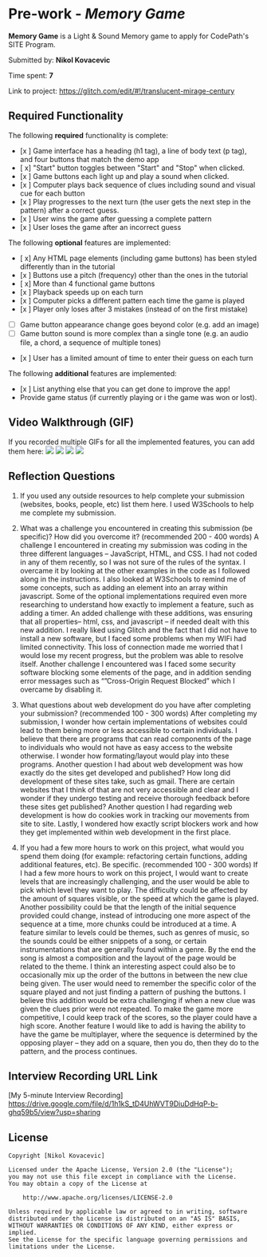 # Pre-work - *Memory Game*

**Memory Game** is a Light & Sound Memory game to apply for CodePath's SITE Program. 

Submitted by: **Nikol Kovacevic**

Time spent: **7** 

Link to project: https://glitch.com/edit/#!/translucent-mirage-century

## Required Functionality

The following **required** functionality is complete:

* [x ] Game interface has a heading (h1 tag), a line of body text (p tag), and four buttons that match the demo app
* [ x] "Start" button toggles between "Start" and "Stop" when clicked. 
* [x ] Game buttons each light up and play a sound when clicked. 
* [x ] Computer plays back sequence of clues including sound and visual cue for each button
* [x ] Play progresses to the next turn (the user gets the next step in the pattern) after a correct guess. 
* [x ] User wins the game after guessing a complete pattern
* [x ] User loses the game after an incorrect guess

The following **optional** features are implemented:

* [ x] Any HTML page elements (including game buttons) has been styled differently than in the tutorial
* [x ] Buttons use a pitch (frequency) other than the ones in the tutorial
* [ x] More than 4 functional game buttons
* [x ] Playback speeds up on each turn
* [x ] Computer picks a different pattern each time the game is played
* [x ] Player only loses after 3 mistakes (instead of on the first mistake)
* [ ] Game button appearance change goes beyond color (e.g. add an image)
* [ ] Game button sound is more complex than a single tone (e.g. an audio file, a chord, a sequence of multiple tones)
* [x ] User has a limited amount of time to enter their guess on each turn

The following **additional** features are implemented:

- [x ] List anything else that you can get done to improve the app!
- Provide game status (if currently playing or i the game was won or lost).

## Video Walkthrough (GIF)

If you recorded multiple GIFs for all the implemented features, you can add them here:
![](completewin.gif)
![](timeover.gif)
![](toomanystrikes.gif)
![](gif4-link-here)

## Reflection Questions
1. If you used any outside resources to help complete your submission (websites, books, people, etc) list them here. 
I used W3Schools to help me complete my submission.

2. What was a challenge you encountered in creating this submission (be specific)? How did you overcome it? (recommended 200 - 400 words) 
A challenge I encountered in creating my submission was coding in the three different languages – JavaScript, HTML, and CSS. I had not coded in any of them recently, so I was not sure of the rules of the syntax. I overcame it by looking at the other examples in the code as I followed along in the instructions. I also looked at W3Schools to remind me of some concepts, such as adding an element into an array within javascript. Some of the optional implementations required even more researching to understand how exactly to implement a feature, such as adding a timer. An added challenge with these additions, was ensuring that all properties– html, css, and javascript – if needed dealt with this new addition. I really liked using Glitch and the fact that I did not have to install a new software, but I faced some problems when my WIFi had limited connectivity. This loss of connection made me worried that I would lose my recent progress, but the problem was able to resolve itself. Another challenge I encountered was I faced some security software blocking some elements of the page, and in addition sending error messages such as “”Cross-Origin Request Blocked” which I overcame by disabling it. 


3. What questions about web development do you have after completing your submission? (recommended 100 - 300 words) 
After completing my submission, I wonder how certain implementations of websites could lead to them being more or less accessible to certain individuals. I believe that there are programs that can read components of the page to individuals who would not have as easy access to the website otherwise. I wonder how formating/layout would play into these programs. Another question I had about web development was how exactly do the sites get developed and published? How long did development of these sites take, such as gmail. There are certain websites that I think of that are not very accessible and clear and I wonder if they undergo testing and receive thorough feedback before these sites get published? Another question I had regarding web development is how do cookies work in tracking our movements from site to site. Lastly, I wondered how exactly script blockers work and how they get implemented within web development in the first place.


4. If you had a few more hours to work on this project, what would you spend them doing (for example: refactoring certain functions, adding additional features, etc). Be specific. (recommended 100 - 300 words) 
If I had a few more hours to work on this project, I would want to create levels that are increasingly challenging, and the user would be able to pick which level they want to play. The difficulty could be affected by the amount of squares visible, or the speed at which the game is played. Another possibility could be that the length of the initial sequence provided could change, instead of introducing one more aspect of the sequence at a time, more chunks could be introduced at a time. A feature similar to levels could be themes, such as genres of music, so the sounds could be either snippets of a song, or certain instrumentations that are generally found within a genre. By the end the song is almost a composition and the layout of the page would be related to the theme. I think an interesting aspect could also be to occasionally mix up the order of the buttons in between the new clue being given. The user would need to remember the specific color of the square played and not just finding a pattern of pushing the buttons. I believe this addition would be extra challenging if when a new clue was given the clues prior were not repeated. 
To make the game more competitive, I could keep track of the scores, so the player could have a high score. Another feature I would like to add is having the ability to have the game be multiplayer, where the sequence is determined by the opposing player – they add on a square, then you do, then they do to the pattern, and the process continues.




## Interview Recording URL Link

[My 5-minute Interview Recording] https://drive.google.com/file/d/1h1kS_tD4UhWVT9DiuDdHqP-b-ghq59b5/view?usp=sharing


## License

    Copyright [Nikol Kovacevic]

    Licensed under the Apache License, Version 2.0 (the "License");
    you may not use this file except in compliance with the License.
    You may obtain a copy of the License at

        http://www.apache.org/licenses/LICENSE-2.0

    Unless required by applicable law or agreed to in writing, software
    distributed under the License is distributed on an "AS IS" BASIS,
    WITHOUT WARRANTIES OR CONDITIONS OF ANY KIND, either express or implied.
    See the License for the specific language governing permissions and
    limitations under the License.
